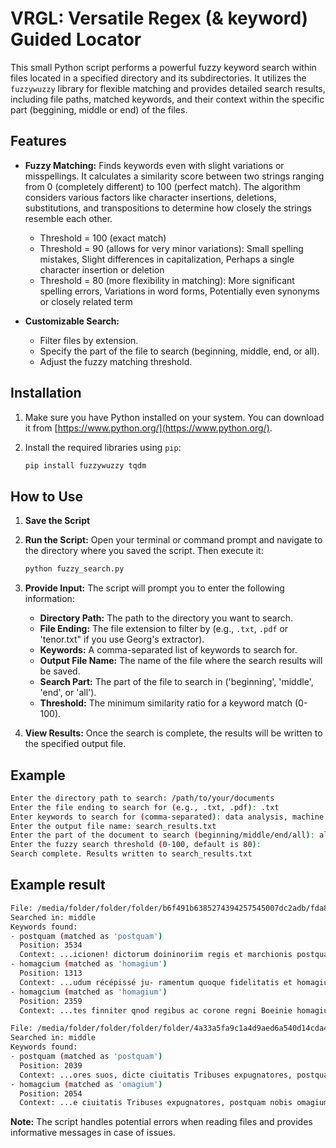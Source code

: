 # VRGL: Versatile Regex (& keyword) Guided Locator

This small Python script performs a powerful fuzzy keyword search within files located in a specified directory and its subdirectories. It utilizes the `fuzzywuzzy` library for flexible matching and provides detailed search results, including file paths, matched keywords, and their context within the specific part (beggining, middle or end) of the files.

## Features

* **Fuzzy Matching:** Finds keywords even with slight variations or misspellings.  It calculates a similarity score between two strings ranging from 0 (completely different) to 100 (perfect match). The algorithm considers various factors like character insertions, deletions, substitutions, and transpositions to determine how closely the strings resemble each other.
   * Threshold = 100 (exact match)
   * Threshold = 90 (allows for very minor variations): Small spelling mistakes, Slight differences in capitalization, Perhaps a single character insertion or deletion
   * Threshold = 80 (more flexibility in matching): More significant spelling errors, Variations in word forms, Potentially even synonyms or closely related term

* **Customizable Search:** 
    * Filter files by extension.
    * Specify the part of the file to search (beginning, middle, end, or all).
    * Adjust the fuzzy matching threshold.

## Installation

1. Make sure you have Python installed on your system. You can download it from [https://www.python.org/](https://www.python.org/).

2. Install the required libraries using `pip`:

   ```bash
   pip install fuzzywuzzy tqdm
   ```

## How to Use

1. **Save the Script**

2. **Run the Script:** Open your terminal or command prompt and navigate to the directory where you saved the script. Then execute it:

   ```bash
   python fuzzy_search.py
   ```

3. **Provide Input:** The script will prompt you to enter the following information:

    * **Directory Path:** The path to the directory you want to search.
    * **File Ending:** The file extension to filter by (e.g., `.txt`, `.pdf` or 'tenor.txt" if you use Georg's extractor).
    * **Keywords:** A comma-separated list of keywords to search for.
    * **Output File Name:** The name of the file where the search results will be saved.
    * **Search Part:** The part of the file to search in ('beginning', 'middle', 'end', or 'all').
    * **Threshold:** The minimum similarity ratio for a keyword match (0-100).

4. **View Results:** Once the search is complete, the results will be written to the specified output file.

## Example

```bash
Enter the directory path to search: /path/to/your/documents
Enter the file ending to search for (e.g., .txt, .pdf): .txt
Enter keywords to search for (comma-separated): data analysis, machine learning, python
Enter the output file name: search_results.txt
Enter the part of the document to search (beginning/middle/end/all): all
Enter the fuzzy search threshold (0-100, default is 80): 
Search complete. Results written to search_results.txt
```
## Example result

```bash
File: /media/folder/folder/folder/b6f491b6385274394257545007dc2adb/fda868c30ee4784a0ac54927f88f7a51/filename.tenor.txt
Searched in: middle
Keywords found:
- postquam (matched as 'postquam')
  Position: 3534
  Context: ...icionen! dictorum doininoriim regis et marchionis postquam nobis de transgressione hujiismodi constiterit le...
- homagcium (matched as 'homagium')
  Position: 1313
  Context: ...udum récépissé ju- ramentum quoque fidelitatis et homagium ipsi regí Boemie et suis heredibus seu successori...
- homagcium (matched as 'homagium')
  Position: 2359
  Context: ...tes finniter qnod regibus ac corone regni Boeinie homagium, fidem et juramenta fidelitatis per ipsos prestit...

File: /media/folder/folder/folder/folder/4a33a5fa9c1a4d9aed6a540d14cda4d1/09a7f900f6588b00c5f464590c192daf/filname.tenor.txt
Searched in: middle
Keywords found:
- postquam (matched as 'postquam')
  Position: 2039
  Context: ...ores suos, dicte ciuitatis Tribuses expugnatores, postquam nobis omagium fidelitatis fecerant, ad pacem nost...
- homagcium (matched as 'omagium')
  Position: 2054
  Context: ...e ciuitatis Tribuses expugnatores, postquam nobis omagium fidelitatis fecerant, ad pacem nostram recipiamus...

```



**Note:** The script handles potential errors when reading files and provides informative messages in case of issues.

